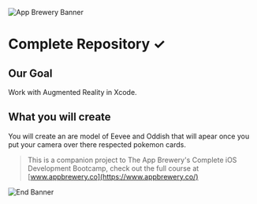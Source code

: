![App Brewery Banner](https://github.com/londonappbrewery/Images/blob/master/AppBreweryBanner.png)


# Complete Repository ✓

## Our Goal

Work with Augmented Reality in Xcode.


## What you will create

You will create an are model of Eevee and Oddish that will apear once you put your camera over there respected pokemon cards.


>This is a companion project to The App Brewery's Complete iOS Development Bootcamp, check out the full course at [www.appbrewery.co](https://www.appbrewery.co/)

![End Banner](https://github.com/londonappbrewery/Images/blob/master/readme-end-banner.png)



